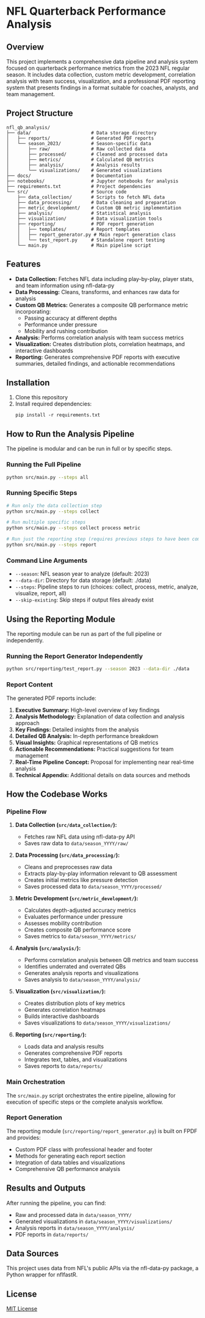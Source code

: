 # NFL Quarterback Performance Analysis

## Overview
This project implements a comprehensive data pipeline and analysis system focused on quarterback performance metrics from the 2023 NFL regular season. It includes data collection, custom metric development, correlation analysis with team success, visualization, and a professional PDF reporting system that presents findings in a format suitable for coaches, analysts, and team management.

## Project Structure
```
nfl_qb_analysis/
├── data/                      # Data storage directory
│   ├── reports/               # Generated PDF reports
│   └── season_2023/           # Season-specific data
│       ├── raw/               # Raw collected data
│       ├── processed/         # Cleaned and processed data
│       ├── metrics/           # Calculated QB metrics
│       ├── analysis/          # Analysis results
│       └── visualizations/    # Generated visualizations
├── docs/                      # Documentation
├── notebooks/                 # Jupyter notebooks for analysis
├── requirements.txt           # Project dependencies
└── src/                       # Source code
    ├── data_collection/       # Scripts to fetch NFL data
    ├── data_processing/       # Data cleaning and preparation
    ├── metric_development/    # Custom QB metric implementation
    ├── analysis/              # Statistical analysis
    ├── visualization/         # Data visualization tools
    ├── reporting/             # PDF report generation
    │   ├── templates/         # Report templates
    │   ├── report_generator.py # Main report generation class
    │   └── test_report.py     # Standalone report testing
    └── main.py                # Main pipeline script
```

## Features
- **Data Collection:** Fetches NFL data including play-by-play, player stats, and team information using nfl-data-py
- **Data Processing:** Cleans, transforms, and enhances raw data for analysis
- **Custom QB Metrics:** Generates a composite QB performance metric incorporating:
  - Passing accuracy at different depths
  - Performance under pressure
  - Mobility and rushing contribution
- **Analysis:** Performs correlation analysis with team success metrics
- **Visualization:** Creates distribution plots, correlation heatmaps, and interactive dashboards
- **Reporting:** Generates comprehensive PDF reports with executive summaries, detailed findings, and actionable recommendations

## Installation
1. Clone this repository
2. Install required dependencies:
   ```
   pip install -r requirements.txt
   ```

## How to Run the Analysis Pipeline
The pipeline is modular and can be run in full or by specific steps.

### Running the Full Pipeline
```bash
python src/main.py --steps all
```

### Running Specific Steps
```bash
# Run only the data collection step
python src/main.py --steps collect

# Run multiple specific steps
python src/main.py --steps collect process metric

# Run just the reporting step (requires previous steps to have been completed)
python src/main.py --steps report
```

### Command Line Arguments
- `--season`: NFL season year to analyze (default: 2023)
- `--data-dir`: Directory for data storage (default: ./data)
- `--steps`: Pipeline steps to run (choices: collect, process, metric, analyze, visualize, report, all)
- `--skip-existing`: Skip steps if output files already exist

## Using the Reporting Module
The reporting module can be run as part of the full pipeline or independently.

### Running the Report Generator Independently
```bash
python src/reporting/test_report.py --season 2023 --data-dir ./data
```

### Report Content
The generated PDF reports include:
1. **Executive Summary:** High-level overview of key findings
2. **Analysis Methodology:** Explanation of data collection and analysis approach
3. **Key Findings:** Detailed insights from the analysis
4. **Detailed QB Analysis:** In-depth performance breakdown
5. **Visual Insights:** Graphical representations of QB metrics
6. **Actionable Recommendations:** Practical suggestions for team management
7. **Real-Time Pipeline Concept:** Proposal for implementing near real-time analysis
8. **Technical Appendix:** Additional details on data sources and methods

## How the Codebase Works

### Pipeline Flow
1. **Data Collection (`src/data_collection/`):**
   - Fetches raw NFL data using nfl-data-py API
   - Saves raw data to `data/season_YYYY/raw/`

2. **Data Processing (`src/data_processing/`):**
   - Cleans and preprocesses raw data
   - Extracts play-by-play information relevant to QB assessment
   - Creates initial metrics like pressure detection
   - Saves processed data to `data/season_YYYY/processed/`

3. **Metric Development (`src/metric_development/`):**
   - Calculates depth-adjusted accuracy metrics
   - Evaluates performance under pressure
   - Assesses mobility contribution
   - Creates composite QB performance score
   - Saves metrics to `data/season_YYYY/metrics/`

4. **Analysis (`src/analysis/`):**
   - Performs correlation analysis between QB metrics and team success
   - Identifies underrated and overrated QBs
   - Generates analysis reports and visualizations
   - Saves analysis to `data/season_YYYY/analysis/`

5. **Visualization (`src/visualization/`):**
   - Creates distribution plots of key metrics
   - Generates correlation heatmaps
   - Builds interactive dashboards
   - Saves visualizations to `data/season_YYYY/visualizations/`

6. **Reporting (`src/reporting/`):**
   - Loads data and analysis results
   - Generates comprehensive PDF reports
   - Integrates text, tables, and visualizations
   - Saves reports to `data/reports/`

### Main Orchestration
The `src/main.py` script orchestrates the entire pipeline, allowing for execution of specific steps or the complete analysis workflow.

### Report Generation
The reporting module (`src/reporting/report_generator.py`) is built on FPDF and provides:
- Custom PDF class with professional header and footer
- Methods for generating each report section
- Integration of data tables and visualizations
- Comprehensive QB performance analysis

## Results and Outputs
After running the pipeline, you can find:
- Raw and processed data in `data/season_YYYY/`
- Generated visualizations in `data/season_YYYY/visualizations/`
- Analysis reports in `data/season_YYYY/analysis/`
- PDF reports in `data/reports/`

## Data Sources
This project uses data from NFL's public APIs via the nfl-data-py package, a Python wrapper for nflfastR.

## License
[MIT License](LICENSE) 